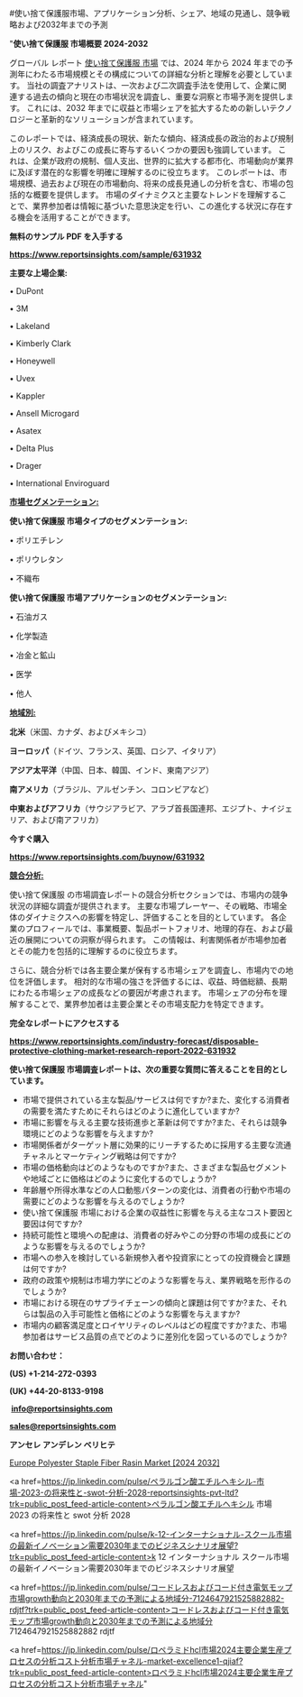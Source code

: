 #使い捨て保護服市場、アプリケーション分析、シェア、地域の見通し、競争戦略および2032年までの予測

"<strong>使い捨て保護服 市場概要 2024-2032</strong>

グローバル レポート <a href=https://www.reportsinsights.com/sample/631932>使い捨て保護服 市場</a> では、2024 年から 2024 年までの予測年にわたる市場規模とその構成についての詳細な分析と理解を必要としています。 当社の調査アナリストは、一次および二次調査手法を使用して、企業に関連する過去の傾向と現在の市場状況を調査し、重要な洞察と市場予測を提供します。 これには、2032 年までに収益と市場シェアを拡大​​するための新しいテクノロジーと革新的なソリューションが含まれています。

このレポートでは、経済成長の現状、新たな傾向、経済成長の政治的および規制上のリスク、およびこの成長に寄与するいくつかの要因も強調しています。 これは、企業が政府の規制、個人支出、世界的に拡大する都市化、市場動向が業界に及ぼす潜在的な影響を明確に理解するのに役立ちます。 このレポートは、市場規模、過去および現在の市場動向、将来の成長見通しの分析を含む、市場の包括的な概要を提供します。 市場のダイナミクスと主要なトレンドを理解することで、業界参加者は情報に基づいた意思決定を行い、この進化する状況に存在する機会を活用することができます。

<strong><b>無料のサンプル PDF を入手する</b></strong>

<a href=https://www.reportsinsights.com/sample/631932><strong><u>https://www.reportsinsights.com/sample/631932</u></strong></a>

<strong>主要な上場企業:</strong>

• DuPont

• 3M

• Lakeland

• Kimberly Clark

• Honeywell

• Uvex

• Kappler

• Ansell Microgard

• Asatex

• Delta Plus

• Drager

• International Enviroguard

<strong><u>市場セグメンテーション</u></strong><strong><u>:</u></strong>

<strong>使い捨て保護服 市場タイプのセグメンテーション:</strong>

• ポリエチレン

• ポリウレタン

• 不織布

<strong>使い捨て保護服 市場アプリケーションのセグメンテーション:</strong>

• 石油ガス

• 化学製造

• 冶金と鉱山

• 医学

• 他人

<strong><u>地域別</u></strong><strong><u>:</u></strong>

<strong>北米</strong>（米国、カナダ、およびメキシコ）

<strong>ヨーロッパ</strong>（ドイツ、フランス、英国、ロシア、イタリア）

<strong>アジア太平洋</strong>（中国、日本、韓国、インド、東南アジア）

<strong>南アメリカ</strong>（ブラジル、アルゼンチン、コロンビアなど）

<strong>中東およびアフリカ</strong>（サウジアラビア、アラブ首長国連邦、エジプト、ナイジェリア、および南アフリカ）

<strong>今すぐ購入</strong>

<a href=https://www.reportsinsights.com/buynow/631932><strong><u>https://www.reportsinsights.com/buynow/631932</u></strong></a>

<strong><u>競合分析:</u></strong>

使い捨て保護服 の市場調査レポートの競合分析セクションでは、市場内の競争状況の詳細な調査が提供されます。 主要な市場プレーヤー、その戦略、市場全体のダイナミクスへの影響を特定し、評価することを目的としています。 各企業のプロフィールでは、事業概要、製品ポートフォリオ、地理的存在、および最近の展開についての洞察が得られます。 この情報は、利害関係者が市場参加者とその能力を包括的に理解するのに役立ちます。

さらに、競合分析では各主要企業が保有する市場シェアを調査し、市場内での地位を評価します。 相対的な市場の強さを評価するには、収益、時価総額、長期にわたる市場シェアの成長などの要因が考慮されます。 市場シェアの分布を理解することで、業界参加者は主要企業とその市場支配力を特定できます。

<strong>完全なレポートにアクセスする</strong>

<a href=https://www.reportsinsights.com/industry-forecast/disposable-protective-clothing-market-research-report-2022-631932><strong><u><b>https://www.reportsinsights.com/industry-forecast/disposable-protective-clothing-market-research-report-2022-631932</b></u></strong></a>

<strong><b>使い捨て保護服 市場調査レポートは、次の重要な質問に答えることを目的としています。</b></strong>
<ul>
  <li>市場で提供されている主な製品/サービスは何ですか?また、変化する消費者の需要を満たすためにそれらはどのように進化していますか?</li>
  <li>市場に影響を与える主要な技術進歩と革新は何ですか?また、それらは競争環境にどのような影響を与えますか?</li>
  <li>市場関係者がターゲット層に効果的にリーチするために採用する主要な流通チャネルとマーケティング戦略は何ですか?</li>
  <li>市場の価格動向はどのようなものですか?また、さまざまな製品セグメントや地域ごとに価格はどのように変化するのでしょうか?</li>
  <li>年齢層や所得水準などの人口動態パターンの変化は、消費者の行動や市場の需要にどのような影響を与えるのでしょうか?</li>
  <li>使い捨て保護服 市場における企業の収益性に影響を与える主なコスト要因と要因は何ですか?</li>
  <li>持続可能性と環境への配慮は、消費者の好みやこの分野の市場の成長にどのような影響を与えるのでしょうか?</li>
  <li>市場への参入を検討している新規参入者や投資家にとっての投資機会と課題は何ですか?</li>
  <li>政府の政策や規制は市場力学にどのような影響を与え、業界戦略を形作るのでしょうか?</li>
  <li>市場における現在のサプライチェーンの傾向と課題は何ですか?また、それらは製品の入手可能性と価格にどのような影響を与えますか?</li>
  <li>市場内の顧客満足度とロイヤリティのレベルはどの程度ですか?また、市場参加者はサービス品質の点でどのように差別化を図っているのでしょうか?</li>
</ul>
<strong>お問い合わせ：</strong>

<strong>(US) +1-214-272-0393</strong>

<strong>(UK) +44-20-8133-9198</strong>

<strong> </strong><a href=info@reportsinsights.com><strong><u>info@reportsinsights.com</u></strong></a>

<a href=sales@reportsinsights.com><strong><u>sales@reportsinsights.com</u></strong></a>

<strong>アンセレ アンデレン ベリヒテ</strong>

<a href=https://www.linkedin.com/pulse/europe-polyester-staple-fiber-rasin-markets-trends-efwlf/>Europe Polyester Staple Fiber Rasin Market [2024 2032]</a>

<a href=https://jp.linkedin.com/pulse/ペラルゴン酸エチルヘキシル-市場-2023-の将来性と-swot-分析-2028-reportsinsights-pvt-ltd?trk=public_post_feed-article-content>ペラルゴン酸エチルヘキシル 市場 2023 の将来性と swot 分析 2028</a>

<a href=https://jp.linkedin.com/pulse/k-12-インターナショナル-スクール市場の最新イノベーション需要2030年までのビジネスシナリオ展望?trk=public_post_feed-article-content>k 12 インターナショナル スクール市場の最新イノベーション需要2030年までのビジネスシナリオ展望</a>

<a href=https://jp.linkedin.com/pulse/コードレスおよびコード付き電気モップ市場growth動向と2030年までの予測による地域分-7124647921525882882-rdjtf?trk=public_post_feed-article-content>コードレスおよびコード付き電気モップ市場growth動向と2030年までの予測による地域分 7124647921525882882 rdjtf</a>

<a href=https://jp.linkedin.com/pulse/ロペラミドhcl市場2024主要企業生産プロセスの分析コスト分析市場チャネル-market-excellence1-qjiaf?trk=public_post_feed-article-content>ロペラミドhcl市場2024主要企業生産プロセスの分析コスト分析市場チャネル</a>"
